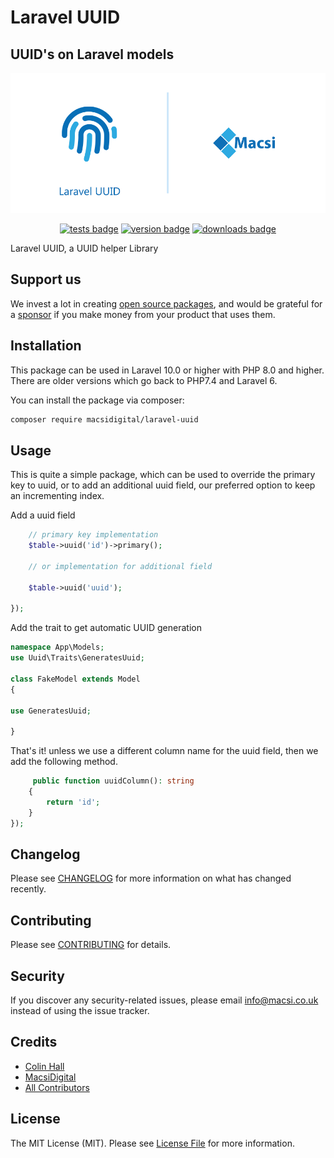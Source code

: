 # Laravel UUID

##  UUID's on Laravel models

![Header Image](https://github.com/MacsiDigital/repo-design/raw/master/laravel-uuid/header.png)

<p align="center">
 <a href="https://github.com/MacsiDigital/laravel-uuid/actions?query=workflow%3ATests"><img src="https://github.com/MacsiDigital/laravel-uuid/workflows/Tests/badge.svg" style="max-width:100%;"  alt="tests badge"></a>
 <a href="https://packagist.org/packages/macsidigital/laravel-uuid"><img src="https://img.shields.io/packagist/v/macsidigital/laravel-uuid.svg?style=flat-square" alt="version badge"/></a>
 <a href="https://packagist.org/packages/macsidigital/laravel-uuid"><img src="https://img.shields.io/packagist/dt/macsidigital/laravel-uuid.svg?style=flat-square" alt="downloads badge"/></a>
</p>

Laravel UUID, a UUID helper Library

## Support us

We invest a lot in creating [open source packages](https://macsidigital.co.uk/open-source), and would be grateful for a [sponsor](https://github.com/sponsors/MacsiDigital) if you make money from your product that uses them.

## Installation

This package can be used in Laravel 10.0 or higher with PHP 8.0 and higher.  There are older versions which go back to PHP7.4 and Laravel 6.

You can install the package via composer:

``` bash
composer require macsidigital/laravel-uuid
```

## Usage

This is quite a simple package, which can be used to override the primary key to uuid, or to add an additional uuid field, our preferred option to keep an incrementing index.

Add a uuid field

``` php
	// primary key implementation
    $table->uuid('id')->primary();
    
    // or implementation for additional field

    $table->uuid('uuid');  

});
```

Add the trait to get automatic UUID generation

``` php
namespace App\Models;
use Uuid\Traits\GeneratesUuid;

class FakeModel extends Model
{

use GeneratesUuid;

}
```

That's it! unless we use a different column name for the uuid field, then we add the following method.

``` php
	 public function uuidColumn(): string
    {
        return 'id';
    }
});
```

## Changelog

Please see [CHANGELOG](CHANGELOG.md) for more information on what has changed recently.

## Contributing

Please see [CONTRIBUTING](CONTRIBUTING.md) for details.

## Security

If you discover any security-related issues, please email [info@macsi.co.uk](mailto:info@macsi.co.uk) instead of using the issue tracker.

## Credits

- [Colin Hall](https://github.com/colinhall17)
- [MacsiDigital](https://github.com/MacsiDigital)
- [All Contributors](../../contributors)

## License

The MIT License (MIT). Please see [License File](LICENSE.md) for more information.
